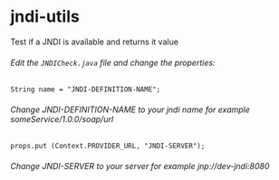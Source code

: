 jndi-utils
==========

Test if a JNDI is available and returns it value

###### Edit the `JNDICheck.java` file and change the properties:
`String name = "JNDI-DEFINITION-NAME";` 
###### Change JNDI-DEFINITION-NAME to  your jndi name for example someService/1.0.0/soap/url
`props.put (Context.PROVIDER_URL, "JNDI-SERVER");`
###### Change JNDI-SERVER to your server for example jnp://dev-jndi:8080

